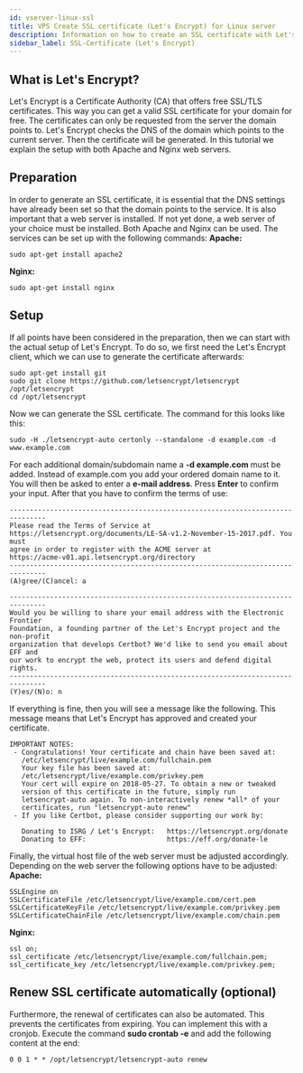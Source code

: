 ```yaml
---
id: vserver-linux-ssl
title: VPS Create SSL certificate (Let's Encrypt) for Linux server
description: Information on how to create an SSL certificate with Let's Entcrypt for your VPS from ZAP-Hosting - ZAP-Hosting.com documentation
sidebar_label: SSL-Certificate (Let's Encrypt)
---
```


## What is Let's Encrypt?

Let's Encrypt is a Certificate Authority (CA) that offers free SSL/TLS certificates. This way you can get a valid SSL certificate for your domain for free. The certificates can only be requested from the server the domain points to. Let's Encrypt checks the DNS of the domain which points to the current server. Then the certificate will be generated. In this tutorial we explain the setup with both Apache and Nginx web servers. 



## Preparation

In order to generate an SSL certificate, it is essential that the DNS settings have already been set so that the domain points to the service. It is also important that a web server is installed. If not yet done, a web server of your choice must be installed. Both Apache and Nginx can be used. The services can be set up with the following commands:
**Apache:**

```
sudo apt-get install apache2
```

**Nginx:**

```
sudo apt-get install nginx
```



## Setup

If all points have been considered in the preparation, then we can start with the actual setup of Let's Encrypt. To do so, we first need the Let's Encrypt client, which we can use to generate the certificate afterwards:
```
sudo apt-get install git
sudo git clone https://github.com/letsencrypt/letsencrypt /opt/letsencrypt
cd /opt/letsencrypt
```



Now we can generate the SSL certificate. The command for this looks like this:
```
sudo -H ./letsencrypt-auto certonly --standalone -d example.com -d www.example.com
```

For each additional domain/subdomain name a **-d example.com** must be added. Instead of example.com you add your ordered domain name to it. You will then be asked to enter a **e-mail address**. Press **Enter** to confirm your input. After that you have to confirm the terms of use:
```
-------------------------------------------------------------------------------
Please read the Terms of Service at
https://letsencrypt.org/documents/LE-SA-v1.2-November-15-2017.pdf. You must
agree in order to register with the ACME server at
https://acme-v01.api.letsencrypt.org/directory
-------------------------------------------------------------------------------
(A)gree/(C)ancel: a

-------------------------------------------------------------------------------
Would you be willing to share your email address with the Electronic Frontier
Foundation, a founding partner of the Let's Encrypt project and the non-profit
organization that develops Certbot? We'd like to send you email about EFF and
our work to encrypt the web, protect its users and defend digital rights.
-------------------------------------------------------------------------------
(Y)es/(N)o: n
```

If everything is fine, then you will see a message like the following. This message means that Let's Encrypt has approved and created your certificate.
```
IMPORTANT NOTES:
 - Congratulations! Your certificate and chain have been saved at:
   /etc/letsencrypt/live/example.com/fullchain.pem
   Your key file has been saved at:
   /etc/letsencrypt/live/example.com/privkey.pem
   Your cert will expire on 2018-05-27. To obtain a new or tweaked
   version of this certificate in the future, simply run
   letsencrypt-auto again. To non-interactively renew *all* of your
   certificates, run "letsencrypt-auto renew"
 - If you like Certbot, please consider supporting our work by:

   Donating to ISRG / Let's Encrypt:   https://letsencrypt.org/donate
   Donating to EFF:                    https://eff.org/donate-le
```



Finally, the virtual host file of the web server must be adjusted accordingly. Depending on the web server the following options have to be adjusted:
**Apache:**

```
SSLEngine on
SSLCertificateFile /etc/letsencrypt/live/example.com/cert.pem
SSLCertificateKeyFile /etc/letsencrypt/live/example.com/privkey.pem
SSLCertificateChainFile /etc/letsencrypt/live/example.com/chain.pem
```

**Nginx:**

```
ssl on;
ssl_certificate /etc/letsencrypt/live/example.com/fullchain.pem;
ssl_certificate_key /etc/letsencrypt/live/example.com/privkey.pem;
```



## Renew SSL certificate automatically (optional)

Furthermore, the renewal of certificates can also be automated. This prevents the certificates from expiring. You can implement this with a cronjob. Execute the command **sudo crontab -e** and add the following content at the end:
```
0 0 1 * * /opt/letsencrypt/letsencrypt-auto renew
```

